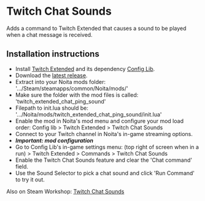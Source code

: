 # Twitch Chat Sounds

Adds a command to Twitch Extended that causes a sound to be played when a chat message is received.

## Installation instructions

 - Install [Twitch Extended](https://github.com/EvaisaDev/Twitch-Extended?tab=readme-ov-file) and its dependency [Config Lib](https://github.com/EvaisaDev/Config-Lib).
 - Download the [latest release](https://github.com/Mamumimi/NoitaChatSoundsForTwitchExtended/releases/tag/v1.0.0).
 - Extract into your Noita mods folder: '.../Steam/steamapps/common/Noita/mods/'
 - Make sure the folder with the mod files is called: 'twitch_extended_chat_ping_sound'
 - Filepath to init.lua should be: '.../Noita/mods/twitch_extended_chat_ping_sound/init.lua'
 - Enable the mod in Noita's mod menu and configure your mod load order: Config lib > Twitch Extended > Twitch Chat Sounds
 - Connect to your Twitch channel in Noita's in-game streaming options.
 - ***Important: mod configuration***
 - Go to Config Lib's in-game settings menu: (top right of screen when in a run) > Twitch Extended > Commands > Twitch Chat Sounds
 - Enable the Twitch Chat Sounds feature and clear the 'Chat command' field.
 - Use the Sound Selector to pick a chat sound and click 'Run Command' to try it out.

Also on Steam Workshop: [Twitch Chat Sounds](https://steamcommunity.com/sharedfiles/filedetails/?id=3561659127)